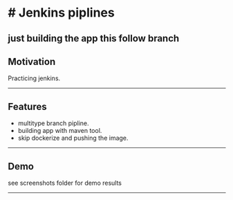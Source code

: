 # # Jenkins piplines
just building the app this follow branch
---

## Motivation

Practicing jenkins.

---

## Features

- multitype branch pipline.
- building app with maven tool.
- skip dockerize and pushing the image.



---

## Demo

see screenshots folder for demo results

---


